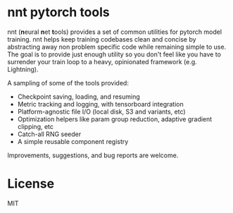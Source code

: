 
# nnt pytorch tools

nnt (**n**eural **n**et **t**ools) provides a set of common utilities for pytorch model training. nnt helps keep training codebases clean and concise by abstracting away non problem specific code while remaining simple to use. The goal is to provide just enough utility so you don't feel like you have to surrender your train loop to a heavy, opinionated framework (e.g. Lightning).

A sampling of some of the tools provided:

 * Checkpoint saving, loading, and resuming
 * Metric tracking and logging, with tensorboard integration
 * Platform-agnostic file I/O (local disk, S3 and variants, etc)
 * Optimization helpers like param group reduction, adaptive gradient clipping, etc
 * Catch-all RNG seeder
 * A simple reusable component registry


Improvements, suggestions, and bug reports are welcome.


# License

MIT
